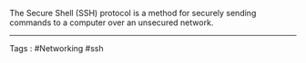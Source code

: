 The Secure Shell (SSH) protocol is a method for securely sending commands to a computer over an unsecured network.
____
Tags : #Networking #ssh